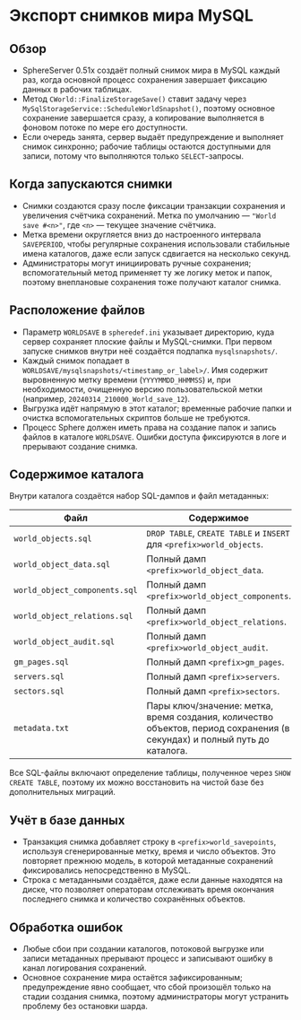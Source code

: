 # Экспорт снимков мира MySQL

## Обзор
- SphereServer 0.51x создаёт полный снимок мира в MySQL каждый раз, когда основной процесс сохранения завершает фиксацию данных в рабочих таблицах.
- Метод `CWorld::FinalizeStorageSave()` ставит задачу через `MySqlStorageService::ScheduleWorldSnapshot()`, поэтому основное сохранение завершается сразу, а копирование выполняется в фоновом потоке по мере его доступности.
- Если очередь занята, сервер выдаёт предупреждение и выполняет снимок синхронно; рабочие таблицы остаются доступными для записи, потому что выполняются только `SELECT`-запросы.

## Когда запускаются снимки
- Снимки создаются сразу после фиксации транзакции сохранения и увеличения счётчика сохранений. Метка по умолчанию — `"World save #<n>"`, где `<n>` — текущее значение счётчика.
- Метка времени округляется вниз до настроенного интервала `SAVEPERIOD`, чтобы регулярные сохранения использовали стабильные имена каталогов, даже если запуск сдвигается на несколько секунд.
- Администраторы могут инициировать ручные сохранения; вспомогательный метод применяет ту же логику меток и папок, поэтому внеплановые сохранения тоже получают каталог снимка.

## Расположение файлов
- Параметр `WORLDSAVE` в `spheredef.ini` указывает директорию, куда сервер сохраняет плоские файлы и MySQL-снимки. При первом запуске снимков внутри неё создаётся подпапка `mysqlsnapshots/`.
- Каждый снимок попадает в `WORLDSAVE/mysqlsnapshots/<timestamp_or_label>/`. Имя содержит выровненную метку времени (`YYYYMMDD_HHMMSS`) и, при необходимости, очищенную версию пользовательской метки (например, `20240314_210000_World_save_12`).
- Выгрузка идёт напрямую в этот каталог; временные рабочие папки и очистка вспомогательных скриптов больше не требуются.
- Процесс Sphere должен иметь права на создание папок и запись файлов в каталоге `WORLDSAVE`. Ошибки доступа фиксируются в логе и прерывают создание снимка.

## Содержимое каталога
Внутри каталога создаётся набор SQL-дампов и файл метаданных:

| Файл | Содержимое |
| ---- | ---------- |
| `world_objects.sql` | `DROP TABLE`, `CREATE TABLE` и `INSERT` для `<prefix>world_objects`. |
| `world_object_data.sql` | Полный дамп `<prefix>world_object_data`. |
| `world_object_components.sql` | Полный дамп `<prefix>world_object_components`. |
| `world_object_relations.sql` | Полный дамп `<prefix>world_object_relations`. |
| `world_object_audit.sql` | Полный дамп `<prefix>world_object_audit`. |
| `gm_pages.sql` | Полный дамп `<prefix>gm_pages`. |
| `servers.sql` | Полный дамп `<prefix>servers`. |
| `sectors.sql` | Полный дамп `<prefix>sectors`. |
| `metadata.txt` | Пары ключ/значение: метка, время создания, количество объектов, период сохранения (в секундах) и полный путь до каталога. |

Все SQL-файлы включают определение таблицы, полученное через `SHOW CREATE TABLE`, поэтому их можно восстановить на чистой базе без дополнительных миграций.

## Учёт в базе данных
- Транзакция снимка добавляет строку в `<prefix>world_savepoints`, используя сгенерированные метку, время и число объектов. Это повторяет прежнюю модель, в которой метаданные сохранений фиксировались непосредственно в MySQL.
- Строка с метаданными создаётся, даже если данные находятся на диске, что позволяет операторам отслеживать время окончания последнего снимка и количество сохранённых объектов.

## Обработка ошибок
- Любые сбои при создании каталогов, потоковой выгрузке или записи метаданных прерывают процесс и записывают ошибку в канал логирования сохранений.
- Основное сохранение мира остаётся зафиксированным; предупреждение явно сообщает, что сбой произошёл только на стадии создания снимка, поэтому администраторы могут устранить проблему без остановки шарда.
